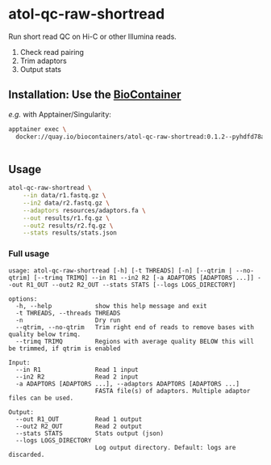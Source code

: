 # atol-qc-raw-shortread

Run short read QC on Hi-C or other Illumina reads.

1. Check read pairing
2. Trim adaptors
3. Output stats

## Installation: Use the [BioContainer](https://quay.io/repository/biocontainers/atol-qc-raw-shortread?tab=tags)

*e.g.* with Apptainer/Singularity:

```bash
apptainer exec \
  docker://quay.io/biocontainers/atol-qc-raw-shortread:0.1.2--pyhdfd78af_0 \
  
```

## Usage

```bash
atol-qc-raw-shortread \
    --in data/r1.fastq.gz \
    --in2 data/r2.fastq.gz \
    --adaptors resources/adaptors.fa \
    --out results/r1.fq.gz \
    --out2 results/r2.fq.gz \
    --stats results/stats.json 
```

### Full usage

```
usage: atol-qc-raw-shortread [-h] [-t THREADS] [-n] [--qtrim | --no-qtrim] [--trimq TRIMQ] --in R1 --in2 R2 [-a ADAPTORS [ADAPTORS ...]] --out R1_OUT --out2 R2_OUT --stats STATS [--logs LOGS_DIRECTORY]

options:
  -h, --help            show this help message and exit
  -t THREADS, --threads THREADS
  -n                    Dry run
  --qtrim, --no-qtrim   Trim right end of reads to remove bases with quality below trimq.
  --trimq TRIMQ         Regions with average quality BELOW this will be trimmed, if qtrim is enabled

Input:
  --in R1               Read 1 input
  --in2 R2              Read 2 input
  -a ADAPTORS [ADAPTORS ...], --adaptors ADAPTORS [ADAPTORS ...]
                        FASTA file(s) of adaptors. Multiple adaptor files can be used.

Output:
  --out R1_OUT          Read 1 output
  --out2 R2_OUT         Read 2 output
  --stats STATS         Stats output (json)
  --logs LOGS_DIRECTORY
                        Log output directory. Default: logs are discarded.
```

